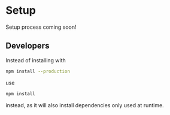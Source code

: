# Setup

Setup process coming soon!

## Developers

Instead of installing with

```bash
npm install --production
```

use

```bash
npm install
```

instead, as it will also install dependencies only used at runtime.
